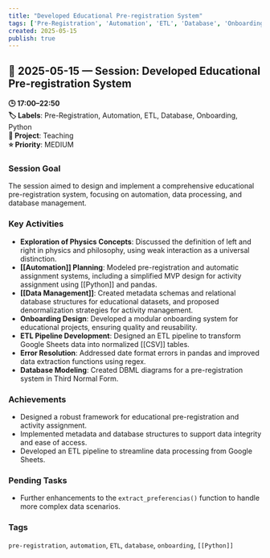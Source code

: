 ```yaml
---
title: "Developed Educational Pre-registration System"
tags: ['Pre-Registration', 'Automation', 'ETL', 'Database', 'Onboarding', 'Python']
created: 2025-05-15
publish: true
---
```


## 📅 2025-05-15 — Session: Developed Educational Pre-registration System

**🕒 17:00–22:50**  
**🏷️ Labels**: Pre-Registration, Automation, ETL, Database, Onboarding, Python  
**📂 Project**: Teaching  
**⭐ Priority**: MEDIUM  


### Session Goal
The session aimed to design and implement a comprehensive educational pre-registration system, focusing on automation, data processing, and database management.

### Key Activities
- **Exploration of Physics Concepts**: Discussed the definition of left and right in physics and philosophy, using weak interaction as a universal distinction.
- **[[Automation]] Planning**: Modeled pre-registration and automatic assignment systems, including a simplified MVP design for activity assignment using [[Python]] and pandas.
- **[[Data Management]]**: Created metadata schemas and relational database structures for educational datasets, and proposed denormalization strategies for activity management.
- **Onboarding Design**: Developed a modular onboarding system for educational projects, ensuring quality and reusability.
- **ETL Pipeline Development**: Designed an ETL pipeline to transform Google Sheets data into normalized [[CSV]] tables.
- **Error Resolution**: Addressed date format errors in pandas and improved data extraction functions using regex.
- **Database Modeling**: Created DBML diagrams for a pre-registration system in Third Normal Form.

### Achievements
- Designed a robust framework for educational pre-registration and activity assignment.
- Implemented metadata and database structures to support data integrity and ease of access.
- Developed an ETL pipeline to streamline data processing from Google Sheets.

### Pending Tasks
- Further enhancements to the `extract_preferencias()` function to handle more complex data scenarios.

### Tags
`pre-registration`, `automation`, `ETL`, `database`, `onboarding`, `[[Python]]`
